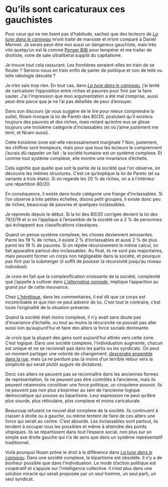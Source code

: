 # Qu’ils sont caricaturaux ces gauchistes

Pour ceux qui ne me lisent pas d’habitude, sachez que des lecteurs de [*La tune dans le caniveau*](https://tcrouzet.com/tune-caniveau/) m’ont traité de marxiste et m’ont comparé à Daniel Mermet. Je serais peut-être moi aussi un dangereux gauchiste, mais très vite quelqu’un est là comme [Penser BiBi](https://tcrouzet.com/2010/11/06/ils-manifestent-pour-rien/#comment-85201) pour tempérer et me traiter de droitiste, voire de sale ultralibéral suppôt du capitalisme.<span id="more-20244"></span>

Je trouve tout cela rassurant. Les frontières seraient-elles en train de se flouter ? Serions-nous en train enfin de parler de politique et non de telle ou telle idéologie désuète ?

Je n’en sais trop rien. En tout cas, dans [*La tune dans le caniveau*](https://tcrouzet.com/tune-caniveau/), j’ai tenté de caricaturer l’opposition entre riches et pauvres pour finir par la faire sauter. J’ai l’impression que mon argumentation a été mal comprise, aussi peut-être parce que je ne l’ai pas détaillée de peur d’ennuyer.

Dans son discours (je vous suggère de le lire pour mieux comprendre la suite), Noam invoque la loi de Pareto des 80/20, postulant qu’il existera toujours des pauvres et des riches, mais notant qu’entre eux se glisse toujours une troisième catégorie d’inclassables (et où j’aime justement me tenir, et Noam aussi).

Cette troisième zone est-elle nécessairement marginale ? Non, justement, les chiffres sont trompeurs, mais pour que tous les lecteurs le comprennent j’aurais dû rappeler un fait : la société humaine est un système complexe. Et comme tout système complexe, elle montre une invariance d’échelle.

Cela signifie que quelle que soit la partie de la société que l’on observe, on découvre les mêmes structures. C’est ce qu’explique la loi de Pareto (et sa variante à trois états). Si on regarde les 20 % de riches, on a à l’intérieur une répartition 80/20.

En conséquence, il existe dans toute catégorie une frange d’inclassables. Si l’on observe à très petites échelles, disons petit groupes, il existe donc peu de riches, beaucoup de pauvres et quelques inclassables.

Je reprends depuis le début. Si la loi des 80/20 corrigée devient la loi des 79/2/19 et si on l’applique à l’ensemble de la société on à 2 % de personnes qui échappent aux classifications classiques.

Quand on pense système complexe, les choses deviennent amusantes. Parmi les 19 % de riches, il existe 2 % d’inclassables et aussi 2 % de plus parmi les 19 % de pauvres. Si on répète récursivement le même calcul, on fait apparaître partout des inclassables. Au final, ils ne sont pas majoritaires, mais peuvent former un corps non négligeable dans la société, et pourquoi pas finir par la submerger (il suffit de pousser la récursivité jusqu’au niveau individuel).

Je crois en fait que la complexification croissante de la société, complexité que j’appelle à cultiver dans [*L’alternative nomade*](https://tcrouzet.com/alternative-nomade/), implique l’apparition au grand jour de cette mouvance.

Chez [L’hérétique](http://heresie.hautetfort.com/archive/2010/11/05/caniveau-parisien-post-apocalyptique.html#comments), dans les commentaires, il est dit que ce corps est incontrôlable et que rien ne peut advenir de lui. C’est tout le contraire, c’est toute l’originalité de la situation présente.

Quand la société était moins complexe, il n’y avait sans doute pas d’invariance d’échelle, ou tout au moins la récursivité ne pouvait pas aller aussi loin qu’aujourd’hui et faire des alters la force sociale dominante.

Je crois que la plupart des gens sont aujourd’hui attirés vers cette zone. C’est logique. Dans une société complexe, l’individuation augmente, chacun est unique et ne se reconnaît pas dans les partis ou les syndicats. On peut un moment partager une volonté de changement, [descendre ensemble dans la rue](https://tcrouzet.com/2010/11/06/ils-manifestent-pour-rien/), mais ça ne perdure pas (à moins d’un terrible retour vers la simplicité qui serait plutôt augure de dictature).

Donc ces alters ne peuvent pas se reconnaître dans les anciennes formes de représentation, ils ne peuvent pas être contrôlés à l’ancienne, mais ils peuvent néanmoins constituer une force politique, un cinquième pouvoir. Ils ne peuvent pas non plus s’exprimer au sein de l’ancienne logique démocratique qui pousse au bipartisme. Leur expression ne peut qu’être plus sourde, plus réticulaire, plus complexe et moins caricaturale.

Beaucoup refusent ce nouvel état complexe de la société. Ils continuent à classer à droite ou à gauche, ou même tentent de faire de ces alters une force qui serait au centre. C’est absurde. Les inclassables sont partout, ils tendent à occuper tous les possibles et même à atteindre des points utopiques. Ils se répartissent dans tout l’espace social, non plus sur un simple axe droite gauche qui n’a de sens que dans un système représentatif traditionnel.

Voilà pourquoi Noam prône le droit à la différence dans [*La tune dans le caniveau*](https://tcrouzet.com/tune-caniveau/). Dans une société complexe, le bipartisme est obsolète. Il n’y a de bonheur possible que dans l’individuation. Le mode d’action politique est coopératif et s’appuie sur l’intelligence collective. Il n’est plus dans une solution miracle qui serait proposée par un seul homme, un seul parti, un seul syndicat.